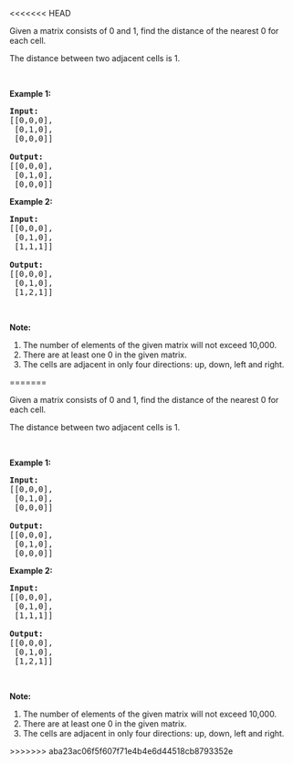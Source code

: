 <<<<<<< HEAD
<p>Given a matrix consists of 0 and 1, find the distance of the nearest 0 for each cell.</p>

<p>The distance between two adjacent cells is 1.</p>

<p>&nbsp;</p>

<p><b>Example 1: </b></p>

<pre>
<strong>Input:</strong>
[[0,0,0],
 [0,1,0],
 [0,0,0]]

<strong>Output:</strong>
[[0,0,0],
&nbsp;[0,1,0],
&nbsp;[0,0,0]]
</pre>

<p><b>Example 2: </b></p>

<pre>
<b>Input:</b>
[[0,0,0],
 [0,1,0],
 [1,1,1]]

<strong>Output:</strong>
[[0,0,0],
 [0,1,0],
 [1,2,1]]
</pre>

<p>&nbsp;</p>

<p><b>Note:</b></p>

<ol>
	<li>The number of elements of the given matrix will not exceed 10,000.</li>
	<li>There are at least one 0 in the given matrix.</li>
	<li>The cells are adjacent in only four directions: up, down, left and right.</li>
</ol>
=======
<p>Given a matrix consists of 0 and 1, find the distance of the nearest 0 for each cell.</p>

<p>The distance between two adjacent cells is 1.</p>

<p>&nbsp;</p>

<p><b>Example 1: </b></p>

<pre>
<strong>Input:</strong>
[[0,0,0],
 [0,1,0],
 [0,0,0]]

<strong>Output:</strong>
[[0,0,0],
&nbsp;[0,1,0],
&nbsp;[0,0,0]]
</pre>

<p><b>Example 2: </b></p>

<pre>
<b>Input:</b>
[[0,0,0],
 [0,1,0],
 [1,1,1]]

<strong>Output:</strong>
[[0,0,0],
 [0,1,0],
 [1,2,1]]
</pre>

<p>&nbsp;</p>

<p><b>Note:</b></p>

<ol>
	<li>The number of elements of the given matrix will not exceed 10,000.</li>
	<li>There are at least one 0 in the given matrix.</li>
	<li>The cells are adjacent in only four directions: up, down, left and right.</li>
</ol>
>>>>>>> aba23ac06f5f607f71e4b4e6d44518cb8793352e
